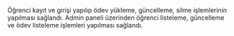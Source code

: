 Öğrenci kayıt ve girişi yapılıp ödev yükleme, güncelleme, silme işlemlerinin yapılması sağlandı.
Admin paneli üzerinden öğrenci listeleme, güncelleme ve ödev listeleme işlemleri yapılması sağlandı.
